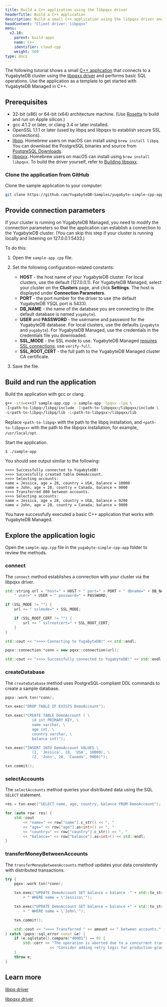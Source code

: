 ```yaml
---
title: Build a C++ application using the libpqxx driver
headerTitle: Build a C++ application
description: Build a small C++ application using the libpqxx driver and using the YSQL API to connect to and interact with a YugabyteDB Managed cluster.
headContent: "Client driver: libpqxx"
menu:
  v2.18:
    parent: build-apps
    name: C++
    identifier: cloud-cpp
    weight: 500
type: docs
---
```


The following tutorial shows a small [C++ application](https://github.com/yugabyte/yugabyte-simple-cpp-app) that connects to a YugabyteDB cluster using the [libpqxx driver](../../../../reference/drivers/ysql-client-drivers/#libpqxx) and performs basic SQL operations. Use the application as a template to get started with YugabyteDB Managed in C++.

## Prerequisites

- 32-bit (x86) or 64-bit (x64) architecture machine. (Use [Rosetta](https://support.apple.com/en-us/HT211861) to build and run on Apple silicon.)
- gcc 4.1.2 or later, or clang 3.4 or later installed.
- OpenSSL 1.1.1 or later (used by libpq and libpqxx to establish secure SSL connections).
- [libpq](../../../../reference/drivers/ysql-client-drivers/#libpq). Homebrew users on macOS can install using `brew install libpq`. You can download the PostgreSQL binaries and source from [PostgreSQL Downloads](https://www.postgresql.org/download/).
- [libpqxx](../../../../reference/drivers/ysql-client-drivers/#libpqxx). Homebrew users on macOS can install using `brew install libpqxx`. To build the driver yourself, refer to [Building libpqxx](https://github.com/jtv/libpqxx#building-libpqxx).

### Clone the application from GitHub

Clone the sample application to your computer:

```sh
git clone https://github.com/YugabyteDB-Samples/yugabyte-simple-cpp-app.git && cd yugabyte-simple-cpp-app
```

## Provide connection parameters

If your cluster is running on YugabyteDB Managed, you need to modify the connection parameters so that the application can establish a connection to the YugabyteDB cluster. (You can skip this step if your cluster is running locally and listening on 127.0.0.1:5433.)

To do this:

1. Open the `sample-app.cpp` file.

2. Set the following configuration-related constants:

    - **HOST** - the host name of your YugabyteDB cluster. For local clusters, use the default (127.0.0.1). For YugabyteDB Managed, select your cluster on the **Clusters** page, and click **Settings**. The host is displayed under **Connection Parameters**.
    - **PORT** - the port number for the driver to use (the default YugabyteDB YSQL port is 5433).
    - **DB_NAME** - the name of the database you are connecting to (the default database is named `yugabyte`).
    - **USER** and **PASSWORD** - the username and password for the YugabyteDB database. For local clusters, use the defaults (`yugabyte` and `yugabyte`). For YugabyteDB Managed, use the credentials in the credentials file you downloaded.
    - **SSL_MODE** - the SSL mode to use. YugabyteDB Managed [requires SSL connections](../../../../yugabyte-cloud/cloud-secure-clusters/cloud-authentication/); use `verify-full`.
    - **SSL_ROOT_CERT** - the full path to the YugabyteDB Managed cluster CA certificate.

3. Save the file.

## Build and run the application

Build the application with gcc or clang.

```sh
g++ -std=c++17 sample-app.cpp -o sample-app -lpqxx -lpq \
-I<path-to-libpq>/libpq/include -I<path-to-libpqxx>/libpqxx/include \
-L<path-to-libpq>/libpq/lib -L<path-to-libpqxx>/libpqxx/lib
```

Replace `<path-to-libpq>` with the path to the libpq installation, and `<path-to-libpqxx>` with the path to the libpqxx installation; for example, `/usr/local/opt`.

Start the application.

```sh
$ ./sample-app
```

You should see output similar to the following:

```output
>>>> Successfully connected to YugabyteDB!
>>>> Successfully created table DemoAccount.
>>>> Selecting accounts:
name = Jessica, age = 28, country = USA, balance = 10000
name = John, age = 28, country = Canada, balance = 9000
>>>> Transferred 800 between accounts.
>>>> Selecting accounts:
name = Jessica, age = 28, country = USA, balance = 9200
name = John, age = 28, country = Canada, balance = 9800
```

You have successfully executed a basic C++ application that works with YugabyteDB Managed.

## Explore the application logic

Open the `sample-app.cpp` file in the `yugabyte-simple-cpp-app` folder to review the methods.

### connect

The `connect` method establishes a connection with your cluster via the libpqxx driver.

```cpp
std::string url = "host=" + HOST + " port=" + PORT + " dbname=" + DB_NAME +
    " user=" + USER + " password=" + PASSWORD;

if (SSL_MODE != "") {
    url += " sslmode=" + SSL_MODE;

    if (SSL_ROOT_CERT != "") {
        url += " sslrootcert=" + SSL_ROOT_CERT;
    }
}

std::cout << ">>>> Connecting to YugabyteDB!" << std::endl;

pqxx::connection *conn = new pqxx::connection(url);

std::cout << ">>>> Successfully connected to YugabyteDB!" << std::endl;
```

### createDatabase

The `createDatabase` method uses PostgreSQL-compliant DDL commands to create a sample database.

```cpp
pqxx::work txn(*conn);

txn.exec("DROP TABLE IF EXISTS DemoAccount");

txn.exec("CREATE TABLE DemoAccount ( \
            id int PRIMARY KEY, \
            name varchar, \
            age int, \
            country varchar, \
            balance int)");

txn.exec("INSERT INTO DemoAccount VALUES \
            (1, 'Jessica', 28, 'USA', 10000), \
            (2, 'John', 28, 'Canada', 9000)");

txn.commit();
```

### selectAccounts

The `selectAccounts` method queries your distributed data using the SQL `SELECT` statement.

```cpp
res = txn.exec("SELECT name, age, country, balance FROM DemoAccount");

for (auto row: res) {
    std::cout
        << "name=" << row["name"].c_str() << ", "
        << "age=" << row["age"].as<int>() << ", "
        << "country=" << row["country"].c_str() << ", "
        << "balance=" << row["balance"].as<int>() << std::endl;
}
```

### transferMoneyBetweenAccounts

The `transferMoneyBetweenAccounts` method updates your data consistently with distributed transactions.

```cpp
try {
    pqxx::work txn(*conn);

    txn.exec("UPDATE DemoAccount SET balance = balance -" + std::to_string(amount)
        + " WHERE name = \'Jessica\'");

    txn.exec("UPDATE DemoAccount SET balance = balance +" + std::to_string(amount)
        + " WHERE name = \'John\'");

    txn.commit();

    std::cout << ">>>> Transferred " << amount << " between accounts." << std::endl;
} catch (pqxx::sql_error const &e) {
    if (e.sqlstate().compare("40001") == 0) {
        std::cerr << "The operation is aborted due to a concurrent transaction that is modifying the same set of rows."
                    << "Consider adding retry logic for production-grade applications." << std::endl;
    }
    throw e;
}
```

## Learn more

[libpq driver](../../../../reference/drivers/ysql-client-drivers/#libpq)

[libpqxx driver](../../../../reference/drivers/ysql-client-drivers/#libpqxx)
